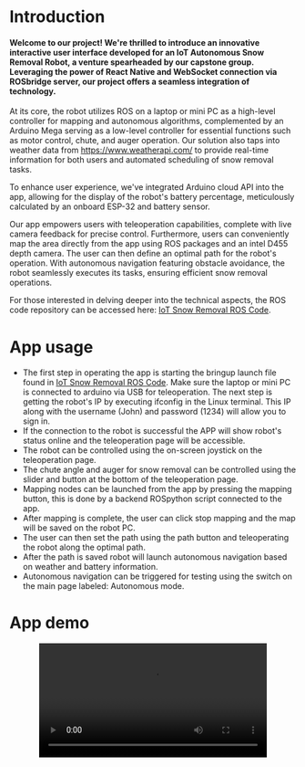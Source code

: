 # Introduction
#### Welcome to our project! We're thrilled to introduce an innovative interactive user interface developed for an IoT Autonomous Snow Removal Robot, a venture spearheaded by our capstone group. Leveraging the power of React Native and WebSocket connection via ROSbridge server, our project offers a seamless integration of technology.

At its core, the robot utilizes ROS on a laptop or mini PC as a high-level controller for mapping and autonomous algorithms, complemented by an Arduino Mega serving as a low-level controller for essential functions such as motor control, chute, and auger operation. Our solution also taps into weather data from https://www.weatherapi.com/ to provide real-time information for both users and automated scheduling of snow removal tasks.

To enhance user experience, we've integrated Arduino cloud API into the app, allowing for the display of the robot's battery percentage, meticulously calculated by an onboard ESP-32 and battery sensor.

Our app empowers users with teleoperation capabilities, complete with live camera feedback for precise control. Furthermore, users can conveniently map the area directly from the app using ROS packages and an intel D455 depth camera. The user can then define an optimal path for the robot's operation. With autonomous navigation featuring obstacle avoidance, the robot seamlessly executes its tasks, ensuring efficient snow removal operations.

For those interested in delving deeper into the technical aspects, the ROS code repository can be accessed here: [IoT Snow Removal ROS Code](https://github.com/Maaz-Sidd/IoT-snow-Removal-ROS). 

# App usage
#### 
- The first step in operating the app is starting the bringup launch file found in [IoT Snow Removal ROS Code](https://github.com/Maaz-Sidd/IoT-snow-Removal-ROS). Make sure the laptop or mini PC is connected to arduino via USB for teleoperation. The next step is getting the robot's IP by executing ifconfig in the Linux terminal. This IP along with the username (John) and password (1234) will allow you to sign in. 
- If the connection to the robot is successful the APP will show robot's status online and the teleoperation page will be accessible.
- The robot can be controlled using the on-screen joystick on the teleoperation page.
- The chute angle and auger for snow removal can be controlled using the slider and button at the bottom of the teleoperation page.
- Mapping nodes can be launched from the app by pressing the mapping button, this is done by a backend ROSpython script connected to the app.
- After mapping is complete, the user can click stop mapping and the map will be saved on the robot PC.
- The user can then set the path using the path button and teleoperating the robot along the optimal path.
- After the path is saved robot will launch autonomous navigation based on weather and battery information.
- Autonomous navigation can be triggered for testing using the switch on the main page labeled: Autonomous mode.


# App demo
<div align="center">
  <video src="https://github.com/Maaz-Sidd/IoT-snow-Removal-App/assets/80440793/bf6acf9e-f7b1-4847-ac35-0b4f4cf21437" width="400" />
<div/>


